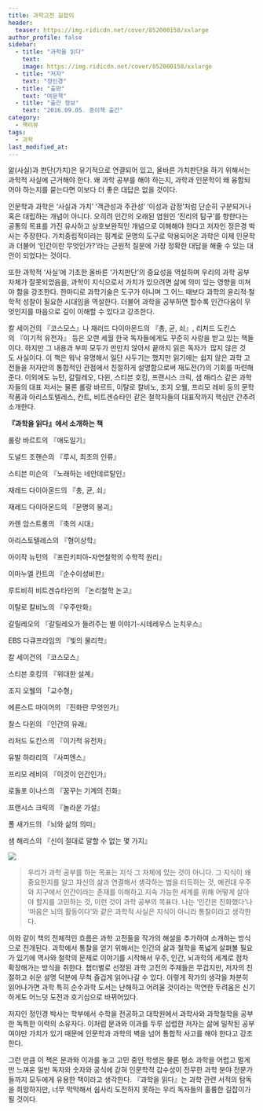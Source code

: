 ```yaml
---
title: 과학고전 길잡이
header:
  teaser: https://img.ridicdn.net/cover/852000158/xxlarge
author_profile: false
sidebar:
  - title: "과학을 읽다"
    text:
    image: https://img.ridicdn.net/cover/852000158/xxlarge
  - title: "저자"
    text: "정인경"
  - title: "출판"
    text: "여문책"
  - title: "출간 정보"
    text: "2016.09.05. 종이책 출간"
category:
  - 책리뷰
tags:
  - 과학
last_modified_at:
---
```

앎(사실)과 판단(가치)은 유기적으로 연결되어 있고, 올바른 가치판단을 하기 위해서는 과학적 사실에 근거해야 한다. 왜 과학 공부를 해야 하는지, 과학과 인문학이 왜 융합되어야 하는지를 묻는다면 이보다 더 좋은 대답은 없을 것이다.

  

인문학과 과학은 ‘사실과 가치’ ‘객관성과 주관성’ ‘이성과 감정’처럼 단순히 구분되거나 혹은 대립하는 개념이 아니다. 오히려 인간의 오래된 염원인 ‘진리의 탐구’를 향한다는 공통의 목표를 가진 유사하고 상호보완적인 개념으로 이해해야 한다고 저자인 정은경 박사는 주장한다. 가치중립적이라는 핑계로 문명의 도구로 악용되어온 과학은 이제 인문학과 더불어 ‘인간이란 무엇인가?’라는 근원적 질문에 가장 정확한 대답을 해줄 수 있는 대안이 되었다는 것이다.

  

또한 과학적 ‘사실’에 기초한 올바른 ‘가치판단’의 중요성을 역설하며 우리의 과학 공부 자체가 잘못되었음을, 과학이 지식으로서 가치가 있으려면 삶에 의미 있는 영향을 미쳐야 함을 강조한다. 한마디로 과학기술은 도구가 아니며 그 어느 때보다 과학의 윤리적·철학적 성찰이 필요한 시대임을 역설한다. 더불어 과학을 공부하면 할수록 인간다움이 무엇인지를 마음으로 깊이 이해할 수 있다고 강조한다.

  

칼 세이건의 『코스모스』나 재러드 다이아몬드의 『총, 균, 쇠』, 리처드 도킨스의 『이기적 유전자』 등은 오랜 세월 한국 독자들에게도 꾸준히 사랑을 받고 있는 책들이다. 하지만 그 내용과 부피 모두가 만만치 않아서 끝까지 읽은 독자가  많지 않은 것도 사실이다. 이 책은 워낙 유명해서 일단 사두기는 했지만 읽기에는 쉽지 않은 과학 고전들을 저자만의 통합적인 관점에서 친절하게 설명함으로써 재도전(?)의 기회를 마련해 준다. 이외에도 뉴턴, 갈릴레오, 다윈, 스티븐 호킹, 프랜시스 크릭, 샘 해리스 같은 과학자들의 대표 저서는 물론 롤랑 바르트, 이탈로 칼비노, 조지 오웰, 프리모 레비 등의 문학작품과 아리스토텔레스, 칸트, 비트겐슈타인 같은 철학자들의 대표작까지 핵심만 간추려 소개한다.

  

**『과학을 읽다』에서 소개하는 책**

롤랑 바르트의 『애도일기』

도널드 조핸슨의 『루시, 최초의 인류』

스티븐 미슨의 『노래하는 네안데르탈인』

재레드 다이아몬드의 『총, 균, 쇠』

재레드 다이아몬드의 『문명의 붕괴』

카렌 암스트롱의 『축의 시대』

아리스토텔레스의 『형이상학』

아이작 뉴턴의 『프린키피아-자연철학의 수학적 원리』

이마누엘 칸트의 『순수이성비판』

루트비히 비트겐슈타인의 『논리철학 논고』

이탈로 칼비노의 『우주만화』

갈릴레오의 『갈릴레오가 들려주는 별 이야기-시데레우스 눈치우스』

EBS 다큐프라임의 『빛의 물리학』

칼 세이건의 『코스모스』

스티븐 호킹의 『위대한 설계』

조지 오웰의 「교수형」

에른스트 마이어의 『진화란 무엇인가』

찰스 다윈의 『인간의 유래』

리처드 도킨스의 『이기적 유전자』

유발 하라리의 『사피엔스』

프리모 레비의 『이것이 인간인가』

로돌포 이나스의 『꿈꾸는 기계의 진화』

프랜시스 크릭의 『놀라운 가설』

폴 새가드의 『뇌와 삶의 의미』

샘 해리스의 『신이 절대로 말할 수 없는 몇 가지』

  

![](https://img1.daumcdn.net/thumb/R1280x0.fpng/?fname=http://t1.daumcdn.net/brunch/service/user/cXky/image/xvQFvSV6Uxsba97_moX2Chi6z08.png)

  

> 우리가 과학 공부를 하는 목표는 지식 그 자체에 있는 것이 아니다. 그 지식이 왜 중요한지를 알고 자신의 삶과 연결해서 생각하는 법을 터득하는 것, 예컨대 우주와 지구에서 인간이라는 존재를 이해하고 지속 가능한 세계를 위해 어떻게 살아야 할지를 고민하는 것, 이런 것이 과학 공부의 목표다. 나는 ‘인간은 진화했다’나 ‘마음은 뇌의 활동이다’와 같은 과학적 사실은 지식이 아니라 통찰이라고 생각한다.

  

이와 같이 책의 전체적인 흐름은 과학 고전들을 작가의 해설을 추가하여 소개하는 방식으로 전개된다. 과학에서 통찰을 얻기 위해서는 인간의 삶과 철학을 폭넓게 살펴볼 필요가 있기에 역사와 철학의 문제로 이야기를 시작해서 우주, 인간, 뇌과학의 세계로 점차 확장해가는 방식을 취한다. 챕터별로 선정된 과학 고전의 주제들은 무겁지만, 저자의 친절하고 쉬운 설명 덕분에 무척 즐겁게 읽어나갈 수 있다. 이렇게 작가의 생각을 차분히 읽어나가면 과학 특히 순수과학 도서는 난해하고 어려울 것이라는 막연한 두려움은 신기하게도 어느덧 도전과 호기심으로 바뀌어있다.

  

저자인 정인경 박사는 학부에서 수학을 전공하고 대학원에서 과학사와 과학철학을 공부한 독특한 이력의 소유자다. 이처럼 문과와 이과를 두루 섭렵한 저자는 삶에 밀착된 공부여야만 가치가 있기 때문에 인문학과 과학의 벽을 넘어 통합적 사고를 해야 한다고 강조한다.

  

그런 만큼 이 책은 문과와 이과를 놓고 고민 중인 학생은 물론 평소 과학을 어렵고 멀게만 느껴온 일반 독자와 숫자와 공식에 갇혀 인문학적 감수성이 전무한 과학 분야 전문가들까지 모두에게 유용한 책이라고 생각한다. 『과학을 읽다』는 과학 관련 서적의 탐독을 희망하지만, 너무 막막해서 쉽사리 도전하지 못하는 우리 독자들의 훌륭한 길잡이가 될 것이다.